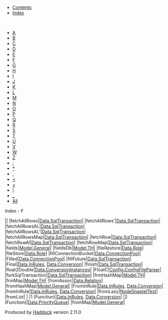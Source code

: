 -   [Contents](index.html)
-   [Index](doc-index.html)

 

-   [A](doc-index-A.html)
-   [B](doc-index-B.html)
-   [C](doc-index-C.html)
-   [D](doc-index-D.html)
-   [E](doc-index-E.html)
-   [F](doc-index-F.html)
-   [G](doc-index-G.html)
-   [H](doc-index-H.html)
-   [I](doc-index-I.html)
-   [J](doc-index-J.html)
-   [K](doc-index-K.html)
-   [L](doc-index-L.html)
-   [M](doc-index-M.html)
-   [N](doc-index-N.html)
-   [O](doc-index-O.html)
-   [P](doc-index-P.html)
-   [Q](doc-index-Q.html)
-   [R](doc-index-R.html)
-   [S](doc-index-S.html)
-   [T](doc-index-T.html)
-   [U](doc-index-U.html)
-   [V](doc-index-V.html)
-   [W](doc-index-W.html)
-   [Z](doc-index-Z.html)
-   [:](doc-index-58.html)
-   [\*](doc-index-42.html)
-   [.](doc-index-46.html)
-   [\<](doc-index-60.html)
-   [=](doc-index-61.html)
-   [|](doc-index-124.html)
-   [\_](doc-index-95.html)
-   [All](doc-index-All.html)

Index - F

||
|fetchAllRows|[Data.SqlTransaction](Data-SqlTransaction.html#v:fetchAllRows)|
|fetchAllRows'|[Data.SqlTransaction](Data-SqlTransaction.html#v:fetchAllRows-39-)|
|fetchAllRowsAL|[Data.SqlTransaction](Data-SqlTransaction.html#v:fetchAllRowsAL)|
|fetchAllRowsAL'|[Data.SqlTransaction](Data-SqlTransaction.html#v:fetchAllRowsAL-39-)|
|fetchAllRowsMap|[Data.SqlTransaction](Data-SqlTransaction.html#v:fetchAllRowsMap)|
|fetchRow|[Data.SqlTransaction](Data-SqlTransaction.html#v:fetchRow)|
|fetchRowAl|[Data.SqlTransaction](Data-SqlTransaction.html#v:fetchRowAl)|
|fetchRowMap|[Data.SqlTransaction](Data-SqlTransaction.html#v:fetchRowMap)|
|fields|[Model.General](Model-General.html#v:fields)|
|fieldsDb|[Model.TH](Model-TH.html#v:fieldsDb)|
|fileRestore|[Data.Role](Data-Role.html#v:fileRestore)|
|fileStore|[Data.Role](Data-Role.html#v:fileStore)|
|fillConnectionBucket|[Data.ConnectionPool](Data-ConnectionPool.html#v:fillConnectionBucket)|
|Filled|[Data.ConnectionPool](Data-ConnectionPool.html#v:Filled)|
|fillFuture|[Data.SqlTransaction](Data-SqlTransaction.html#v:fillFuture)|
|Final|[Data.InRules](Data-InRules.html#v:Final), [Data.Conversion](Data-Conversion.html#v:Final)|
|finish|[Data.SqlTransaction](Data-SqlTransaction.html#v:finish)|
|float2Double|[Data.ConversionInstances](Data-ConversionInstances.html#v:float2Double)|
|FloatC|[Config.ConfigFileParser](Config-ConfigFileParser.html#v:FloatC)|
|forkSqlTransaction|[Data.SqlTransaction](Data-SqlTransaction.html#v:forkSqlTransaction)|
|frmHashMap|[Model.TH](Model-TH.html#v:frmHashMap)|
|frmMap|[Model.TH](Model-TH.html#v:frmMap)|
|fromAssoc|[Data.Relation](Data-Relation.html#v:fromAssoc)|
|fromHashMap|[Model.General](Model-General.html#v:fromHashMap)|
|FromInRule|[Data.InRules](Data-InRules.html#t:FromInRule), [Data.Conversion](Data-Conversion.html#t:FromInRule)|
|fromInRule|[Data.InRules](Data-InRules.html#v:fromInRule), [Data.Conversion](Data-Conversion.html#v:fromInRule)|
|fromLazy|[NodeSnapletTest](NodeSnapletTest.html#v:fromLazy)|
|fromList| |
|1 (Function)|[Data.InRules](Data-InRules.html#v:fromList), [Data.Conversion](Data-Conversion.html#v:fromList)|
|2 (Function)|[Data.PriorityQueue](Data-PriorityQueue.html#v:fromList)|
|fromMap|[Model.General](Model-General.html#v:fromMap)|

Produced by [Haddock](http://www.haskell.org/haddock/) version 2.11.0
